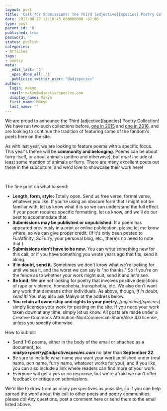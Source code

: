 ```yaml
---
layout: post
title: 'Call for Submissions: The Third [adjective][species] Poetry Collection'
date: 2017-08-27 12:18:45.000000000 -07:00
type: post
parent_id: '0'
published: true
password: ''
status: publish
categories:
- Articles
tags:
- poetry
meta:
  _edit_last: '1'
  _wpas_done_all: '1'
  _publicize_twitter_user: "@adjspecies"
author:
  login: makyo
  email: makyo@adjectivespecies.com
  display_name: Makyo
  first_name: Makyo
  last_name: ''
---
```

<p>We are proud to announce the Third [adjective][species] Poetry Collection! We have run two such collections before, <a href="http://www.adjectivespecies.com/2015/04/08/the-inaugural-adjectivespecies-poetry-collection/">one in 2015</a> and <a href="http://www.adjectivespecies.com/2016/04/28/the-second-adjectivespecies-poetry-collection/">one in 2016</a>, and are looking to continue the tradition of featuring some of the fandom's poets here on the site.</p>
<p>As with last year, we are looking to feature poems with a specific focus. This year's theme will be <strong>community and belonging</strong>. Poems can be about furry itself, or about animals (anthro and otherwise), but <em>must</em> include at least some mention of animals or furry. There are many excellent poets out there in the subculture, and we'd love to showcase their work here!</p>
<p>&nbsp;</p>
<p>The fine print on what to send:</p>
<!--more-->
<ul>
<li><strong>Length, form, style: </strong>Totally open. Send us free verse, formal verse, whatever you like. If you're using an obscure form that I might not be familiar with, let us know what it is so we can understand the full effect. If your poem requires specific formatting, let us know, and we'll do our best to accommodate that.</li>
<li><strong>Submissions may be published or unpublished.</strong> If a poem has appeared previously in a print or online publication, please let me know where, so we can give proper credit. (If it's only been posted to FurAffinity, SoFurry, your personal blog, etc., there's no need to note that.)</li>
<li><strong>Submissions don't have to be new.</strong> You can write something new for this call, or if you have something you wrote years ago that fits, send it along.</li>
<li><strong>If in doubt, send it.</strong> Sometimes we don't know what we're looking for until we see it, and the worst we can say is "no thanks." So if you're on the fence as to whether your work might suit, send it and let's see.</li>
<li><strong>Be kind.</strong> We are not looking for poetry that involves positive depictions of rape or violence, homophobia, transphobia, etc. We also don't want any work that demeans other individuals. As above, though, <em>if in doubt, send it!</em> You may also ask Makyo at the address below.</li>
<li><strong>You retain all ownership and rights to your poetry.</strong> <em>[adjective][species]</em> simply licenses your work for posting on the site. If you need your work taken down at any time, simply let us know. All posts are made under a Creative Commons Attribution-NonCommercial-ShareAlike 4.0 license, unless you specify otherwise.</li>
</ul>
<p>How to submit:</p>
<ul>
<li>Send 1-6 poems, either in the body of the email or attached as a document, to:<br />
<strong><em>makyo+poetry@adjectivespecies.com </em></strong>no later than <strong>September 22</strong>.</li>
<li>Be sure to include what name you want your work published under (real name, pen name, furry name, whatever works for you), and if you like, you can also include a link where readers can find more of your work.</li>
<li>Everyone will get a yes or no response, but we're afraid we can't offer feedback or critique on submissions.</li>
</ul>
<p>We'd like to draw from as many perspectives as possible, so if you can help spread the word about this call to other poets and poetry communities, please do! Any questions, post a comment here or send them to the email listed above.</p>



